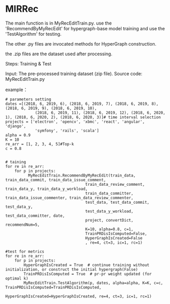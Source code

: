 # MIRRec
The main function is in MyRecEditTrain.py. use the 'RecommendByMyRecEdit' for hypergraph-base model training and use the 'TestAlgorithm' for testing.

The other .py files are invocated methods for HyperGraph construction.

the .zip files are the dataset used after processing.


Steps: Training & Test

Input: The pre-processed training dataset (zip file).
Source code: MyRecEditTrain.py 

example：


    # parameters setting
    dates =[(2018, 6, 2019, 6), (2018, 6, 2019, 7), (2018, 6, 2019, 8), (2018, 6, 2019, 9), (2018, 6, 2019, 10),
                 (2018, 6, 2019, 11), (2018, 6, 2019, 12), (2018, 6, 2020, 1), (2018, 6, 2020, 2), (2018, 6, 2020, 3)]# time interval selection
    projects = ['electron', 'opencv', 'xbmc', 'react', 'angular', 'django',
                 'symfony', 'rails', 'scala']
    alpha = 0.9
    K = 10
    re_arr = [1, 2, 3, 4, 5]#Top-k
    c = 0.8


    # taining
    for re in re_arr:
        for p in projects:
              MyRecEditTrain.RecommendByMyRecEdit(train_data, train_data_commit, train_data_issue_comment,
                                       train_data_review_comment, train_data_y, train_data_y_workload,
                                       train_data_committer, train_data_issue_commenter, train_data_review_commenter,
                                       test_data, test_data_commit, test_data_y,
                                       test_data_y_workload, test_data_committer, date,
                                       project, convertDict, recommendNum=5,
                                       K=10, alpha=0.8, c=1,
                                       TrainPRDisIsComputed=False,
                                       HyperGraphIsCreated=False
                                       , re=4, ct=3, ic=1, rc=1)

    #test for metrics
    for re in re_arr:
        for p in projects:
            HyperGraphIsCreated = True  # continue training without initialization, or construct the initial hypergraph(False)
            TrainPRDisIsComputed = True  # pr-pr weight updated (for optimal k)
            MyRecEditTrain.TestAlgorithm(p, dates, alpha=alpha, K=K, c=c, TrainPRDisIsComputed=TrainPRDisIsComputed,
                                         HyperGraphIsCreated=HyperGraphIsCreated, re=4, ct=3, ic=1, rc=1)


